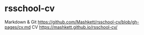 # rsschool-cv
 Markdown & Git
https://github.com/Mashkett/rsschool-cv/blob/gh-pages/cv.md
CV
https://mashkett.github.io/rsschool-cv/
